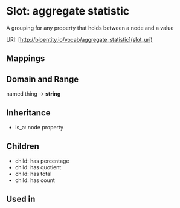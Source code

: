 # Slot: aggregate statistic


A grouping for any property that holds between a node and a value

URI: [http://bioentity.io/vocab/aggregate_statistic](slot_uri)
## Mappings

## Domain and Range

named thing -> **string**
## Inheritance

 *  is_a: node property
## Children

 *  child: has percentage
 *  child: has quotient
 *  child: has total
 *  child: has count
## Used in

